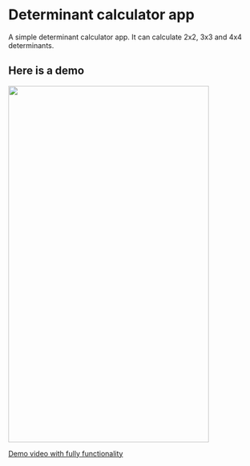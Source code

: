 # Determinant calculator app
A simple determinant calculator app. It can calculate 2x2, 3x3 and 4x4 determinants.


## Here is a demo
<img src="https://user-images.githubusercontent.com/56734609/101973264-a5b7b200-3c58-11eb-9cec-367f4c35e0c7.gif" width="400" height="711"/>

[Demo video with fully functionality](https://youtu.be/pBY4IEZTZlQ "On Youtube")
